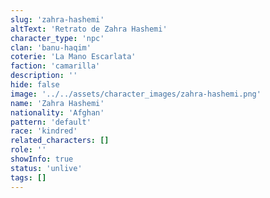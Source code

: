 ```yaml
---
slug: 'zahra-hashemi'
altText: 'Retrato de Zahra Hashemi'
character_type: 'npc'
clan: 'banu-haqim'
coterie: 'La Mano Escarlata'
faction: 'camarilla'
description: ''
hide: false
image: '../../assets/character_images/zahra-hashemi.png'
name: 'Zahra Hashemi'
nationality: 'Afghan'
pattern: 'default'
race: 'kindred'
related_characters: []
role: ''
showInfo: true
status: 'unlive'
tags: []
---
```

